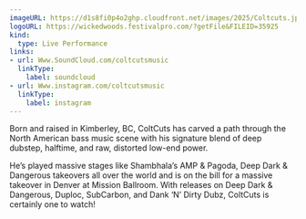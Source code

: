 ```yaml
---
imageURL: https://d1s8fi0p4o2ghp.cloudfront.net/images/2025/Coltcuts.jpeg
logoURL: https://wickedwoods.festivalpro.com/?getFile&FILEID=35925
kind:
  type: Live Performance
links:
- url: Www.SoundCloud.com/coltcutsmusic
  linkType:
    label: soundcloud
- url: Www.instagram.com/coltcutsmusic
  linkType:
    label: instagram
---
```

Born and raised in Kimberley, BC, ColtCuts has carved a path through the North American bass music scene with his signature blend of deep dubstep, halftime, and raw, distorted low-end power.

He’s played massive stages like Shambhala’s AMP & Pagoda, Deep Dark & Dangerous takeovers all over the world and is on the bill for a massive takeover in Denver at Mission Ballroom. With releases on Deep Dark & Dangerous, Duploc, SubCarbon, and Dank ‘N’ Dirty Dubz, ColtCuts is certainly one to watch! 